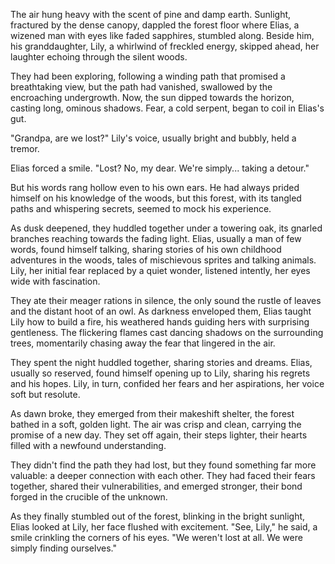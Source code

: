 The air hung heavy with the scent of pine and damp earth. Sunlight, fractured by the dense canopy, dappled the forest floor where Elias, a wizened man with eyes like faded sapphires, stumbled along. Beside him, his granddaughter, Lily, a whirlwind of freckled energy, skipped ahead, her laughter echoing through the silent woods.

They had been exploring, following a winding path that promised a breathtaking view, but the path had vanished, swallowed by the encroaching undergrowth. Now, the sun dipped towards the horizon, casting long, ominous shadows. Fear, a cold serpent, began to coil in Elias's gut.

"Grandpa, are we lost?" Lily's voice, usually bright and bubbly, held a tremor.

Elias forced a smile. "Lost? No, my dear. We're simply... taking a detour."

But his words rang hollow even to his own ears. He had always prided himself on his knowledge of the woods, but this forest, with its tangled paths and whispering secrets, seemed to mock his experience.

As dusk deepened, they huddled together under a towering oak, its gnarled branches reaching towards the fading light. Elias, usually a man of few words, found himself talking, sharing stories of his own childhood adventures in the woods, tales of mischievous sprites and talking animals. Lily, her initial fear replaced by a quiet wonder, listened intently, her eyes wide with fascination.

They ate their meager rations in silence, the only sound the rustle of leaves and the distant hoot of an owl. As darkness enveloped them, Elias taught Lily how to build a fire, his weathered hands guiding hers with surprising gentleness. The flickering flames cast dancing shadows on the surrounding trees, momentarily chasing away the fear that lingered in the air.

They spent the night huddled together, sharing stories and dreams. Elias, usually so reserved, found himself opening up to Lily, sharing his regrets and his hopes. Lily, in turn, confided her fears and her aspirations, her voice soft but resolute.

As dawn broke, they emerged from their makeshift shelter, the forest bathed in a soft, golden light. The air was crisp and clean, carrying the promise of a new day. They set off again, their steps lighter, their hearts filled with a newfound understanding.

They didn't find the path they had lost, but they found something far more valuable: a deeper connection with each other. They had faced their fears together, shared their vulnerabilities, and emerged stronger, their bond forged in the crucible of the unknown.

As they finally stumbled out of the forest, blinking in the bright sunlight, Elias looked at Lily, her face flushed with excitement. "See, Lily," he said, a smile crinkling the corners of his eyes. "We weren't lost at all. We were simply finding ourselves."
